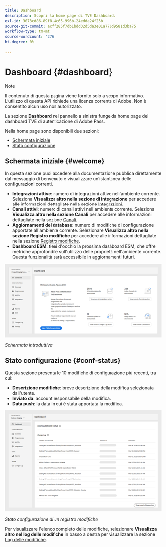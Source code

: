 ```yaml
---
title: Dashboard
description: Scopri la home page di TVE Dashboard.
exl-id: 3073cd86-89f8-4c65-996b-24edda24f25b
source-git-commit: acff285f7db1bdd32d5da3e01a770d9581d3ba75
workflow-type: tm+mt
source-wordcount: '276'
ht-degree: 0%

---
```


# Dashboard {#dashboard}

>[!NOTE]
>
>Il contenuto di questa pagina viene fornito solo a scopo informativo. L’utilizzo di questa API richiede una licenza corrente di Adobe. Non è consentito alcun uso non autorizzato.

La sezione **Dashboard** nel pannello a sinistra funge da home page del dashboard TVE di autenticazione di Adobe Pass.

Nella home page sono disponibili due sezioni:

* [Schermata iniziale](#welcome-screen)
* [Stato configurazione](#configuration-status)

## Schermata iniziale {#welcome}

In questa sezione puoi accedere alla documentazione pubblica direttamente dal messaggio di benvenuto e visualizzare un’istantanea delle configurazioni correnti.

* **Integrazioni attive**: numero di integrazioni attive nell&#39;ambiente corrente. Seleziona **Visualizza altro nella sezione di integrazione** per accedere alle informazioni dettagliate nella sezione [Integrazioni](tve-dashboard-integrations.md).
* **Canali attivi**: numero di canali attivi nell&#39;ambiente corrente. Seleziona **Visualizza altro nella sezione Canali** per accedere alle informazioni dettagliate nella sezione [Canali](tve-dashboard-channels.md).
* **Aggiornamenti del database**: numero di modifiche di configurazione apportate all&#39;ambiente corrente. Selezionare **Visualizza altro nella sezione Registro modifiche** per accedere alle informazioni dettagliate nella sezione [Registro modifiche](tve-dashboard-changes-log.md).
* **Dashboard ESM**: tieni d&#39;occhio la prossima dashboard ESM, che offre metriche approfondite sull&#39;utilizzo delle proprietà nell&#39;ambiente corrente. Questa funzionalità sarà accessibile in aggiornamenti futuri.

![Schermata introduttiva](../../assets/tve-dashboard/new-tve-dashboard/dashboard/dashboard-welcome-panel-view.png)

*Schermata introduttiva*

## Stato configurazione {#conf-status}

Questa sezione presenta le 10 modifiche di configurazione più recenti, tra cui:

* **Descrizione modifiche**: breve descrizione della modifica selezionata dall&#39;utente.
* **Inviato da**: account responsabile della modifica.
* **Data push**: la data in cui è stata apportata la modifica.

![Stato configurazione di un registro modifiche](../../assets/tve-dashboard/new-tve-dashboard/dashboard/dashboard-configuration-status-panel-view.png)

*Stato configurazione di un registro modifiche*

Per visualizzare l&#39;elenco completo delle modifiche, selezionare **Visualizza altro nel log delle modifiche** in basso a destra per visualizzare la sezione [Log delle modifiche](tve-dashboard-changes-log.md).

